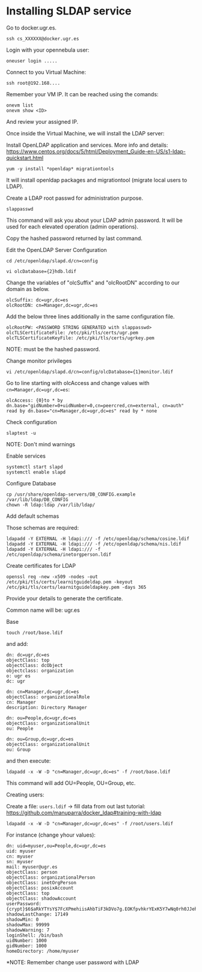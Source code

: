 # Installing SLDAP service

Go to docker.ugr.es.

```ssh cs_XXXXXX@docker.ugr.es```

Login with your opennebula user:

```oneuser login .....```

Connect to you Virtual Machine:

```ssh root@192.168....```

Remember your VM IP. It can be reached using the comands:

```
onevm list
onevm show <ID>
```

And review your assigned IP.

Once inside the Virtual Machine, we will install the LDAP server:

Install OpenLDAP application and services. More info and details: https://www.centos.org/docs/5/html/Deployment_Guide-en-US/s1-ldap-quickstart.html

```yum -y install *openldap* migrationtools```

It will install openldap packages and migrationtool (migrate local users to LDAP).

Create a LDAP root passwd for administration purpose.

```slappasswd```

This command will ask you about your LDAP admin password. It will be used for each elevated operation (admin operations).

Copy the hashed password returned by last command.

Edit the OpenLDAP Server Configuration

```cd /etc/openldap/slapd.d/cn=config```

```vi olcDatabase={2}hdb.ldif```

Change the variables of "olcSuffix" and "olcRootDN" according to our domain as below.

```
olcSuffix: dc=ugr,dc=es
olcRootDN: cn=Manager,dc=ugr,dc=es
```

Add the below three lines additionally in the same configuration file.

```
olcRootPW: <PASSWORD STRING GENERATED with slappasswd>
olcTLSCertificateFile: /etc/pki/tls/certs/ugr.pem
olcTLSCertificateKeyFile: /etc/pki/tls/certs/ugrkey.pem
```

NOTE: <PASSWORD STRING GENERATED with slappasswd> must be the hashed password.

Change monitor privileges

```vi /etc/openldap/slapd.d/cn=config/olcDatabase={1}monitor.ldif```

Go to line starting with olcAccess and change values with ```cn=Manager,dc=ugr,dc=es```:

```olcAccess: {0}to * by dn.base="gidNumber=0+uidNumber=0,cn=peercred,cn=external, cn=auth" read by dn.base="cn=Manager,dc=ugr,dc=es" read by * none```

Check configuration

```slaptest -u```

NOTE: Don't mind warnings

Enable services

```
systemctl start slapd
systemctl enable slapd
```

Configure Database

```
cp /usr/share/openldap-servers/DB_CONFIG.example /var/lib/ldap/DB_CONFIG
chown -R ldap:ldap /var/lib/ldap/
```

Add default schemas

Those schemas are required:

```
ldapadd -Y EXTERNAL -H ldapi:/// -f /etc/openldap/schema/cosine.ldif
ldapadd -Y EXTERNAL -H ldapi:/// -f /etc/openldap/schema/nis.ldif
ldapadd -Y EXTERNAL -H ldapi:/// -f /etc/openldap/schema/inetorgperson.ldif
```
Create certificates for LDAP

```
openssl req -new -x509 -nodes -out /etc/pki/tls/certs/learnitguideldap.pem -keyout /etc/pki/tls/certs/learnitguideldapkey.pem -days 365
```
Provide your details to generate the certificate.

Common name will be: ugr.es


Base

```touch /root/base.ldif```

and add:

```
dn: dc=ugr,dc=es
objectClass: top
objectClass: dcObject
objectclass: organization
o: ugr es
dc: ugr

dn: cn=Manager,dc=ugr,dc=es
objectClass: organizationalRole
cn: Manager
description: Directory Manager

dn: ou=People,dc=ugr,dc=es
objectClass: organizationalUnit
ou: People

dn: ou=Group,dc=ugr,dc=es
objectClass: organizationalUnit
ou: Group
```


and then execute:

```ldapadd -x -W -D "cn=Manager,dc=ugr,dc=es" -f /root/base.ldif```

This command will add OU=People, OU=Group, etc.


Creating users:

Create a file:
```users.ldif``` -> fill data from out last tutorial: https://github.com/manuparra/docker_ldap#training-with-ldap

```ldapadd -x -W -D "cn=Manager,dc=ugr,dc=es" -f /root/users.ldif``` 

For instance (change yhour values):

``` 
dn: uid=myuser,ou=People,dc=ugr,dc=es
uid: myuser
cn: myuser
sn: myuser
mail: myuser@ugr.es
objectClass: person
objectClass: organizationalPerson
objectClass: inetOrgPerson
objectClass: posixAccount
objectClass: top
objectClass: shadowAccount
userPassword: {crypt}$6$aRkYTYsY$7FcXPmehiisAhbTiF3kDVo7g.EOKfpvhkrYExK5Y7wNq0rh0JJehbKDZKbUVxoF2hO0KfP1bmWPhXvq9BIxJT/
shadowLastChange: 17149
shadowMin: 0
shadowMax: 99999
shadowWarning: 7
loginShell: /bin/bash
uidNumber: 1000
gidNumber: 1000
homeDirectory: /home/myuser
``` 

*NOTE: Remember change user password with LDAP